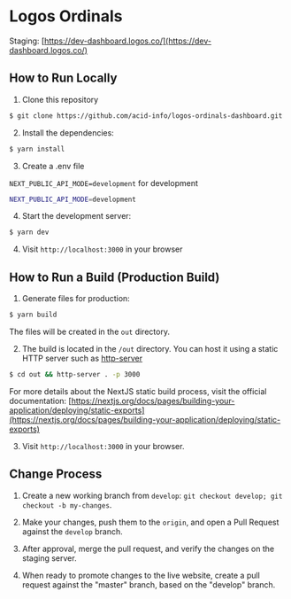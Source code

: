 # Logos Ordinals

Staging: [https://dev-dashboard.logos.co/](https://dev-dashboard.logos.co/)

## How to Run Locally

1. Clone this repository

```bash
$ git clone https://github.com/acid-info/logos-ordinals-dashboard.git
```

2. Install the dependencies:

```bash
$ yarn install
```

3. Create a .env file

`NEXT_PUBLIC_API_MODE=development` for development

```bash
NEXT_PUBLIC_API_MODE=development
```

4. Start the development server:

```bash
$ yarn dev
```

4. Visit `http://localhost:3000` in your browser

## How to Run a Build (Production Build)

1. Generate files for production:

```bash
$ yarn build
```

The files will be created in the `out` directory.

2. The build is located in the `/out` directory. You can host it using a static HTTP server such as [http-server](https://www.npmjs.com/package/http-server)

```bash
$ cd out && http-server . -p 3000
```

For more details about the NextJS static build process, visit the official documentation: [https://nextjs.org/docs/pages/building-your-application/deploying/static-exports](https://nextjs.org/docs/pages/building-your-application/deploying/static-exports)

3. Visit `http://localhost:3000` in your browser.

## Change Process

1. Create a new working branch from `develop`: `git checkout develop; git checkout -b my-changes`.

2. Make your changes, push them to the `origin`, and open a Pull Request against the `develop` branch.

3. After approval, merge the pull request, and verify the changes on the staging server.

4. When ready to promote changes to the live website, create a pull request against the "master" branch, based on the "develop" branch.
